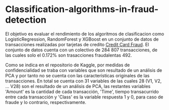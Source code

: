 # Classification-algorithms-in-fraud-detection

El objetivo es evaluar el rendimiento de los algoritmos de clasificacion como LogisticRegression, RandomForest y XGBoost en un conjunto de datos de transacciones realizadas por tarjetas de credito [Credit Card Fraud](https://www.kaggle.com/datasets/mlg-ulb/creditcardfraud/data). El conjunto de datos cuenta con un colectivo de 284 807 transacciones, de las cuales solo el 0.172% son trasacciones fraudalentas 492.

Como se indica en el repositorio de Kaggle, por medidas de confidencialidad se traba con variables que son resultado de un análisis de PCA y por tanto no se cuenta con las características originales de las transacciones. En total se cuenta con 31 variables de las cuales 28 (V1, V2, ... V28) son el resultado de un análisis de PCA, las restantes variables 'Amount' es la cantidad de cada transacción, 'Time', tiempo transacurrido entre cada transacción y 'Class' es la variable respuesta 1 y 0, para caso de fraude y lo contrario, respectivamente. 

